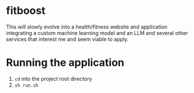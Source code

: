 # fitboost

This will slowly evolve into a health/fitness website and application integrating a custom machine learning model and an LLM and several other services that interest me and seem viable to apply.

# Running the application

1. `cd` into the project root directory
2. `sh run.sh`
